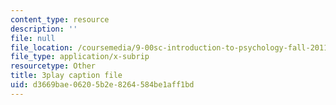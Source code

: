 ```yaml
---
content_type: resource
description: ''
file: null
file_location: /coursemedia/9-00sc-introduction-to-psychology-fall-2011/d3669bae06205b2e8264584be1aff1bd_76O3rulk844.vtt
file_type: application/x-subrip
resourcetype: Other
title: 3play caption file
uid: d3669bae-0620-5b2e-8264-584be1aff1bd
---
```

